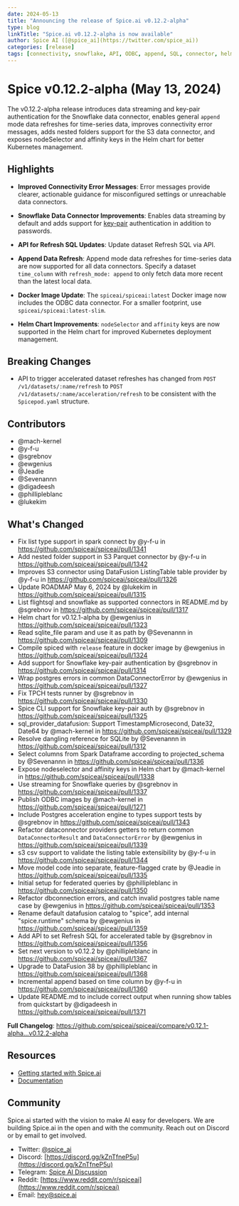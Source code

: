 ```yaml
---
date: 2024-05-13
title: "Announcing the release of Spice.ai v0.12.2-alpha"
type: blog
linkTitle: "Spice.ai v0.12.2-alpha is now available"
author: Spice AI ([@spice_ai](https://twitter.com/spice_ai))
categories: [release]
tags: [connectivity, snowflake, API, ODBC, append, SQL, connector, helm]
---
```


# Spice v0.12.2-alpha (May 13, 2024)

The v0.12.2-alpha release introduces data streaming and key-pair authentication for the Snowflake data connector, enables general `append` mode data refreshes for time-series data, improves connectivity error messages, adds nested folders support for the S3 data connector, and exposes nodeSelector and affinity keys in the Helm chart for better Kubernetes management.

## Highlights

- **Improved Connectivity Error Messages**: Error messages provide clearer, actionable guidance for misconfigured settings or unreachable data connectors.

- **Snowflake Data Connector Improvements**: Enables data streaming by default and adds support for [key-pair](https://docs.snowflake.com/en/user-guide/key-pair-auth) authentication in addition to passwords.

- **API for Refresh SQL Updates**: Update dataset Refresh SQL via API.

- **Append Data Refresh**: Append mode data refreshes for time-series data are now supported for all data connectors. Specify a dataset `time_column` with `refresh_mode: append` to only fetch data more recent than the latest local data.

- **Docker Image Update**: The `spiceai/spiceai:latest` Docker image now includes the ODBC data connector. For a smaller footprint, use `spiceai/spiceai:latest-slim`.

- **Helm Chart Improvements**: `nodeSelector` and `affinity` keys are now supported in the Helm chart for improved Kubernetes deployment management.

## Breaking Changes

- API to trigger accelerated dataset refreshes has changed from `POST /v1/datasets/:name/refresh` to `POST /v1/datasets/:name/acceleration/refresh` to be consistent with the `Spicepod.yaml` structure.

## Contributors

- @mach-kernel
- @y-f-u
- @sgrebnov
- @ewgenius
- @Jeadie
- @Sevenannn
- @digadeesh
- @phillipleblanc
- @lukekim

## What's Changed

- Fix list type support in spark connect by @y-f-u in https://github.com/spiceai/spiceai/pull/1341
- Add nested folder support in S3 Parquet connector by @y-f-u in https://github.com/spiceai/spiceai/pull/1342
- Improves S3 connector using DataFusion ListingTable table provider by @y-f-u in https://github.com/spiceai/spiceai/pull/1326
- Update ROADMAP May 6, 2024 by @lukekim in https://github.com/spiceai/spiceai/pull/1315
- List flightsql and snowflake as supported connectors in README.md by @sgrebnov in https://github.com/spiceai/spiceai/pull/1317
- Helm chart for v0.12.1-alpha by @ewgenius in https://github.com/spiceai/spiceai/pull/1323
- Read sqlite_file param and use it as path by @Sevenannn in https://github.com/spiceai/spiceai/pull/1309
- Compile spiced with `release` feature in docker image by @ewgenius in https://github.com/spiceai/spiceai/pull/1324
- Add support for Snowflake key-pair authentication by @sgrebnov in https://github.com/spiceai/spiceai/pull/1314
- Wrap postgres errors in common DataConnectorError by @ewgenius in https://github.com/spiceai/spiceai/pull/1327
- Fix TPCH tests runner by @sgrebnov in https://github.com/spiceai/spiceai/pull/1330
- Spice CLI support for Snowflake key-pair auth by @sgrebnov in https://github.com/spiceai/spiceai/pull/1325
- sql_provider_datafusion: Support TimestampMicrosecond, Date32, Date64 by @mach-kernel in https://github.com/spiceai/spiceai/pull/1329
- Resolve dangling reference for SQLite by @Sevenannn in https://github.com/spiceai/spiceai/pull/1312
- Select columns from Spark Dataframe according to projected_schema by @Sevenannn in https://github.com/spiceai/spiceai/pull/1336
- Expose nodeselector and affinity keys in Helm chart by @mach-kernel in https://github.com/spiceai/spiceai/pull/1338
- Use streaming for Snowflake queries by @sgrebnov in https://github.com/spiceai/spiceai/pull/1337
- Publish ODBC images by @mach-kernel in https://github.com/spiceai/spiceai/pull/1271
- Include Postgres acceleration engine to types support tests by @sgrebnov in https://github.com/spiceai/spiceai/pull/1343
- Refactor dataconnector providers getters to return common `DataConnectorResult` and `DataConnectorError` by @ewgenius in https://github.com/spiceai/spiceai/pull/1339
- s3 csv support to validate the listing table extensibility by @y-f-u in https://github.com/spiceai/spiceai/pull/1344
- Move model code into separate, feature-flagged crate by @Jeadie in https://github.com/spiceai/spiceai/pull/1335
- Initial setup for federated queries by @phillipleblanc in https://github.com/spiceai/spiceai/pull/1350
- Refactor dbconnection errors, and catch invalid postgres table name case by @ewgenius in https://github.com/spiceai/spiceai/pull/1353
- Rename default datafusion catalog to "spice", add internal "spice.runtime" schema by @ewgenius in https://github.com/spiceai/spiceai/pull/1359
- Add API to set Refresh SQL for accelerated table by @sgrebnov in https://github.com/spiceai/spiceai/pull/1356
- Set next version to v0.12.2 by @phillipleblanc in https://github.com/spiceai/spiceai/pull/1367
- Upgrade to DataFusion 38 by @phillipleblanc in https://github.com/spiceai/spiceai/pull/1368
- Incremental append based on time column by @y-f-u in https://github.com/spiceai/spiceai/pull/1360
- Update README.md to include correct output when running show tables from quickstart by @digadeesh in https://github.com/spiceai/spiceai/pull/1371

**Full Changelog**: https://github.com/spiceai/spiceai/compare/v0.12.1-alpha...v0.12.2-alpha

## Resources

- [Getting started with Spice.ai](https://docs.spiceai.org/getting-started/)
- [Documentation](https://docs.spiceai.org/)

## Community

Spice.ai started with the vision to make AI easy for developers. We are building Spice.ai in the open and with the community. Reach out on Discord or by email to get involved.

- Twitter: [@spice_ai](https://twitter.com/spice_ai)
- Discord: [https://discord.gg/kZnTfneP5u](https://discord.gg/kZnTfneP5u)
- Telegram: [Spice AI Discussion](https://t.me/spiceaichat)
- Reddit: [https://www.reddit.com/r/spiceai](https://www.reddit.com/r/spiceai)
- Email: [hey@spice.ai](mailto:hey@spice.ai)
